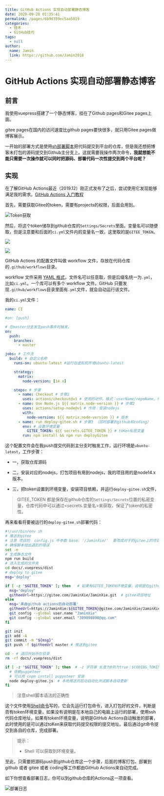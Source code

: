 ```yaml
---
title: GitHub Actions 实现自动部署静态博客
date: 2020-09-28 01:35:41
permalink: /pages/6b9d359ec5aa5019
categories: 
  - 技术
  - GitHub技巧
tags: 
  - null
author: 
  name: Jamin
  link: https://github.com/Jamin2018
---
```

#  GitHub Actions 实现自动部署静态博客

## 前言

我使用vuepress搭建了一个静态博客，挂在了Github pages和Gitee pages上面。

gitee pages在国内的访问速度比github pages要快很多，就只用Gitee pages做博客展示。

<!-- more -->

一开始的部署方式是使用[sh部署脚本](https://github.com/Jamin2018/vuepree_blog/blob/master/deploy.sh)把代码提交到平台的仓库，但是我还想把博客未打包的源码提交到Github主分支上。这就需要我操作两次命令，**我就想能不能只需要一次操作就可以同时把源码、部署代码一次性提交到两个平台呢？**



## 实现

在了解GitHub Actions最近（2019.12）刚正式发布了之后，尝试使用它发现能够满足我的需求。[GitHub Actions 入门教程](http://www.ruanyifeng.com/blog/2019/09/getting-started-with-github-actions.html?20191227113947#comment-last)



首先，需要获取Gitee的token，需要有projects的权限，后面会用到。

![Token获取](https://cdn.jsdelivr.net/gh/Jamin2018/static_file/img/WX20200928-010412@2x.png 'token获取')

然后，将这个token储存到github仓库的`Settings/Secrets`里面。变量名可以随便取，但是注意要和后面的`ci.yml`文件内的变量名一致，这里取的是`GITEE_TOKEN`。

![](https://cdn.jsdelivr.net/gh/Jamin2018/static_file/img/WX20200928-002600@2x.png)

![](https://cdn.jsdelivr.net/gh/Jamin2018/static_file/img/WX20200928-002750@2x.png)

GitHub Actions 的配置文件叫做 workflow 文件，存放在代码仓库的`.github/workflows`目录。

workflow 文件采用 [YAML 格式](https://jaminxie.gitee.io)，文件名可以任意取，但是后缀名统一为`.yml`，比如`ci.yml`。一个库可以有多个 workflow 文件。GitHub 只要发现`.github/workflows`目录里面有`.yml`文件，就会自动运行该文件。    

我的`ci.yml`文件：    

```yaml
name: CI

#on: [push]

# 在master分支发生push事件时触发。
on: 
  push:
    branches:
      - master

jobs: # 工作流
  build: # 自定义名称
    runs-on: ubuntu-latest #运行在虚拟机环境ubuntu-latest

    strategy:
      matrix:
        node-version: [14.x]

    steps: # 步骤
      - name: Checkout # 步骤1
        uses: actions/checkout@v1 # 使用的动作。格式：userName/repoName。作用：检出仓库，获取源码。 官方actions库：https://github.com/actions
      - name: Use Node.js ${{ matrix.node-version }} # 步骤2
        uses: actions/setup-node@v1 # 作用：安装nodejs
        with:
          node-version: ${{ matrix.node-version }} # 版本
      - name: run deploy-gitee.sh # 步骤3 （同时部署到github和coding）
        env: # 设置环境变量
          GITEE_TOKEN: ${{ secrets.GITEE_TOKEN }} # toKen私密变量
        run: npm install && npm run deployGitee
```

这个配置文件会在我push提交代码到主分支时触发工作，运行环境是`ubuntu-latest`，工作步骤：

* 一，获取仓库源码

* 二，安装对应的nodejs，打包项目有用到nodejs，我的项目用的是node14.x版本。

* 三，把token设置到环境变量，安装项目依赖，并运行`deploy-gitee.sh`文件，

> GITEE_TOKEN 都是保存在github仓库的`Settings/Secrets`位置的私密变量，仓库代码中可以通过<secrets.变量名>来获取，保证了token的私密性。



再来看看将要被运行的`deploy-gitee.sh`部署代码：

```sh
#!/usr/bin/env sh
# 推送到gitee
# 注意 项目的  config.js 中参数 base: '/JaminXie/'  要改成对于的gitee上的项目名字，不然博客样式会有问题
# 确保脚本抛出遇到的错误
set -e
# 生成静态文件
npm run build
# 进入生成的文件夹
cd docs/.vuepress/dist
# deploy to gitee
msg='deploy'

if [ -z "$GITEE_TOKEN" ]; then   # 如果有GITEE_TOKEN环境变量，说明是在github Ci上执行，这个环境变量在github上对于的仓库设置隐私变量
  msg='deploy'
  githeeUrl=https://gitee.com/JaminXie/JaminXie.git  # gitee项目地址
else
  msg='来自github actions的自动部署'
  githeeUrl=https://JaminXie:${GITEE_TOKEN}@gitee.com/JaminXie/JaminXie.git  # 使用github CI
  git config --global user.name "JaminXie"
  git config --global user.email "389098898@qq.com"
fi

git init
git add -A
git commit -m "${msg}"
git push -f $githeeUrl master # 推送到gitee

cd - # 退回开始所在目录
rm -rf docs/.vuepress/dist

if [ -z "$GITEE_TOKEN" ]; then  # -z 字符串 长度为0则为true；$CODING_TOKEN来自于github仓库`Settings/Secrets`设置的私密环境变量
  # 依赖puppeteer
  # 可以用 cnpm install puppeteer 安装
  node deploy-gitee.js  # 本地推送则启动自动化测试脚本自动更新
fi
```
> 注意shell脚本语法的正确性

这个文件使用[Shell命令](https://ipcmen.com/)写的，它会先运行打包命令，进入打包好的文件，判断是否有token环境变量，如果没有说明是在本地自己的电脑上运行的部署，使用ssh代码仓库地址，如果有token环境变量，说明是GitHub Actions自动触发的部署，此时使用的是可以通过toKen来获取代码提交权限的提交地址。最后通过git命令提交到各自的仓库，完成部署。

> 提示：
>
> * Shell 可以获取到环境变量。



至此，只需要把源码push到github仓库这一个步骤，后面的博客打包、部署到github 或者 gitee 或者 coding等工作都由GitHub Actions来自动完成。

如下你想查看部署日志，你可以到github仓库的Actions这一项查看。

![部署日志](https://cdn.jsdelivr.net/gh/Jamin2018/static_file/img/WX20200928-011622@2x.png '部署日志')


